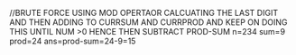 //BRUTE FORCE
USING MOD OPERTAOR CALCUATING THE LAST DIGIT AND THEN ADDING TO CURRSUM AND CURRPROD AND KEEP ON DOING THIS UNTIL NUM >0 HENCE THEN SUBTRACT PROD-SUM
n=234
sum=9
prod=24
ans=prod-sum=24-9=15